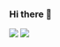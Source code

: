 ### Hi there 👋

![](https://github-readme-stats.vercel.app/api?username=FMercurYG&show_icons=true&theme=dark&count_private=true)
![](https://activity-graph.herokuapp.com/graph?username=FMercurYG&theme=github)
